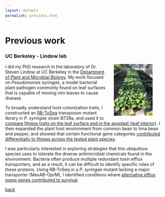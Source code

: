 ```yaml
---
layout: default
permalink: previous.html
---
```


# Previous work


### UC Berkeley - Lindow lab

<img align="right" src="src/bean_row.jpg" width="25%" height="25%" hspace="25">

I did my PhD research in the laboratory of Dr. Steven Lindow at UC Berkeley in the [Department of Plant and Microbial Biology](https://plantandmicrobiology.berkeley.edu). My work focused on *Pseudomonas syringae*, a model bacterial plant pathogen commonly found on leaf surfaces that is capable of moving into leaves to cause disease. 

To broadly understand host-colonization traits, I constructed an [RB-TnSeq](https://doi.org/10.1128/mBio.00306-15) transposon mutant library in *P. syringae* strain B728a, and used it to [compare fitness traits on the leaf surface and in the apoplast (leaf interior)](https://doi.org/10.1073/pnas.1908858116). I then expanded the plant host environment from common bean to lima bean and pepper, and showed that certain functional gene categories [contributed differentially to fitness across the tested plant species](https://doi.org/10.1371/journal.pone.0239998). 

I was particularly interested in exploring strategies that this ubiquitous species uses to tolerate the diverse antimicrobial chemicals found in the environment. Bacteria often produce multiple redundant toxin efflux transporters, and as a result, it can be difficult to identify specific roles of these proteins. Using RB-TnSeq in a *P. syringae* mutant lacking a major transporter (MexAB-OprM), I identified conditions where [alternative efflux pump genes contributed to survival](https://doi.org/10.1128/mBio.02614-19).


[back](./)
